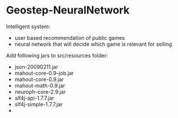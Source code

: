 Geostep-NeuralNetwork
=====================
Intelligent system:
- user based recommendation of public games
- neural network that will decide which game is relevant for selling

Add following jars to src/resources folder:
- json-20090211.jar
- mahout-core-0.9-job.jar
- mahout-core-0.9.jar
- mahout-math-0.9.jar
- neuroph-core-2.9.jar
- slf4j-api-1.7.7.jar
- slf4j-simple-1.7.7.jar
- 
